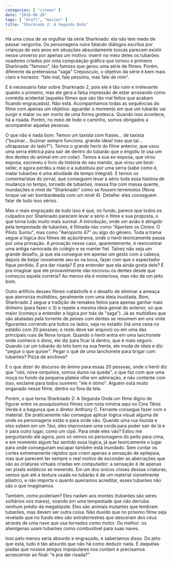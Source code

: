 ```yaml
---
categories: [ "cinema" ]
date: "2016-08-20"
tags: [ "draft", "movies" ]
title: "Sharknado 2: A Segunda Onda"
---
```

Há uma coisa de se orgulhar da série Sharknado: ela não tem medo de
passar vergonha. Os personagens ruins falando diálogos escritos por
crianças de seis anos em situações absurdamente toscas parecem existir
nesse universo por apenas um motivo: inserir no meio deles os tubarões
voadores criados por uma computação gráfica que tornou o primeiro
Sharknado "famoso", tão famoso que gerou uma série de filmes. Porém,
diferente da pretensiosa "saga" Crepúsculo, o objetivo da série é
bem mais claro e honesto: "fale mal, fale péssimo, mas fale de mim".

E é necessário falar sobre Sharknado 2, pois ele é tão ruim e
irrelevante quanto o primeiro, mas ele gera a falsa impressão de estar
arrasando como comédia acidental (aqueles filmes que são tão mal
feitos que acabam ficando engraçados). Não está. Acompanhamos todas as
sequências do filme com apenas um objetivo: aguardar o momento em que um
tubarão vai surgir e matar ou ser morto de uma forma grotesca. Quando
isso acontece, há a risada. Porém, no meio de todo o caminho, somos
obrigados a acompanhar aquelas pessoas.

O que não é nada bom. Temos um taxista com frases... de taxista
("buzinar... buzinar sempre funciona. grande ideia! mas que
tal... ultrapassar do lado?"). Temos o grande herói do filme anterior,
que usou uma serra elétrica para sair de dentro do tubarão que o engoliu
(e usa um dos dentes do animal em um colar). Temos a sua ex-esposa, que
virou esposa, escreveu o livro da história do seu marido, que virou
um best-seller, e agora perdeu a mão e a substituiu por uma serra
(sabe como é, matar tubarões é uma atividade de tempo integral). E
temos os comentaristas do jornal, que conseguem levar a sério toda
essa história de mudança no tempo, tornado de tubarões, massa fria
com massa quente, inundações e nível de "Sharknado" como se fossem
terremotos (Nova Iorque vai ser bombardeada com um nível 4). Detalhe:
eles conseguem falar de tudo isso sérios.

Mas o mais engraçado de tudo isso é que, no fundo, parece que
todos os culpados por Sharknado parecem levar a sério o filme e sua
proposta, o que torna tudo muito mais surreal. A introdução, onde um
avião é atingido pela tempestade de tubarões, é filmada não como
"Apertem os Cintos: O Piloto Sumiu", mas como "Aeroporto 47" ou algo do
gênero. Toda a trama segue a lógica dos filmes de ação/drama, onde
o herói teoricamente passa por uma provação. A provação nesse caso,
aparentemente, é reencontrar uma antiga namorada do colégio e se manter
fiel. Talvez não seja um grande desafio, já que ela consegue em apenas
um gesto com a cabeça, depois de beijar novamente seu ex na boca, fazer
com que o espectador fique perdido. É pra dar risada? É pra entender
que ela ainda gosta dele? É pra imaginar que ele provavelmente não
escovou os dentes desde que começou aquela correria? Ao menos ela é
misteriosa, mas não de um jeito bom.

Outro artifício desses filmes-catástrofe é o desafio de eliminar
a ameaça que aterroriza multidões, geralmente com uma ideia
inusitada. Bom, Sharknado 2 segue a tradição de remakes feitos para
apenas ganhar mais dinheiro (para fazer o 3) e repete a mesma ideia genial
do anterior, só que maior (começo a entender a lógica por trás da
"saga"). Já as multidões que são abaladas pela torrente de peixes com
dentes se resumem em uns vinte figurantes correndo pra todos os lados,
seja no estádio (há uma cena no estádio com 20 pessoas; o resto deve
ser arquivo) ou em uma das principais ruas de Nova Iorque. Quando o
herói entra em uma lanchonete onde conhece o dono, ele diz para ficar
lá dentro, que é mais seguro. Quando cai um tubarão do teto bem na
sua frente, ele muda de ideia e diz: "pegue o que quiser". Pegar o quê
de uma lanchonete para brigar com tubarões? Pizza de anchova?

E o que dizer do discurso de ânimo para essas 20 pessoas, onde o herói
diz que "nós, nova-iorquinos, somos duros na queda", o que faz com
que uma moça no fundo da pequena plateia olhe em admiração, e não
contente com isso, exclame para todos ouvirem: "ele é ótimo". Alguém
está muito enganado nesse filme, dentro ou fora da tela.

Porém, o que torna Sharknado 2: A Segunda Onda um filme digno de figurar
entre os pouquíssimos filmes com nota mínima aqui no Cine Tênis Verde
é a bagunça que o diretor Anthony C. Ferrante consegue fazer com o
material. Ele praticamente não consegue aplicar lógica visual alguma
de onde os personagens estão e para onde vão. Quando uma rua inunda
e eles sobem em um Táxi, eles improvisam uma corda para poder sair de
lá e ir para outro lugar, como um cipó. Para onde eles vão? Estou
me perguntando até agora, pois só vemos os personagens do peito para
cima, e em momento algum faz sentido essa lógica, já que teoricamente o
lugar para onde conseguiram escapar também está inundado. Sem contar os
cortes extremamente rápidos que criam apenas a sensação de epilepsia,
mas que parecem ter sempre o real motivo de esconder as aberrações
que são as criaturas virtuais criadas em computador; a sensação é de
apenas ver pixels estáticos se mexendo. Em um dos únicos closes dessas
criaturas, vemos que até a textura usada no tubarão é de um material
visivelmente plástico, e não importa o quanto queiramos acreditar,
esses tubarões não são o que imaginamos.

Também, como poderiam? Eles nadam aos montes (tubarões são seres
solitários nos mares), voando em uma tempestade que não derruba nenhum
prédio da megalópole. Eles são animais mutantes que lembram tubarões,
mas devem ser outra coisa. Não duvido que no próximo filme seja revelado
que no fundo eles são extraterrestres que desceram dos céus através
de uma nave que usa tornados como motor. Ou melhor: os alienígenas usam
tubarões como combustível para suas naves.

Isso pelo menos seria absurdo e engraçado, e saberíamos disso. Do
jeito que está, tudo é tão absurdo que não há como deduzir nada. É
daquelas piadas que nossos amigos impopulares nos contam e precisamos
acrescentar ao final: "é pra dar risada?"
